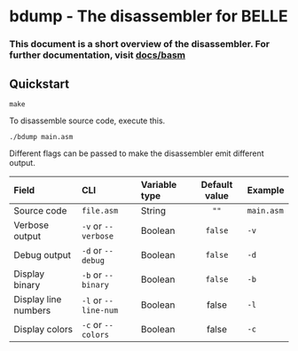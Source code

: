 # bdump - The disassembler for BELLE

### This document is a short overview of the disassembler. For further documentation, visit [docs/basm](https://github.com/BlueGummi/belle/tree/master/docs/bdump)

## Quickstart


```make```

To disassemble source code, execute this.

```./bdump main.asm```

Different flags can be passed to make the disassembler emit different output.


| Field          | CLI                 | Variable type | Default value | Example    |
| :------------- | :------------------ | :------------ | :-----------: | :--------- |
| Source code    | `file.asm`          | String        | `""`          | `main.asm` |
| Verbose output | `-v` or `--verbose` | Boolean       | `false`       | `-v`       |
| Debug output   | `-d` or `--debug`   | Boolean       | `false`       | `-d`       |
| Display binary   | `-b` or `--binary`    | Boolean       | `false`       | `-b`       |
| Display line numbers | `-l` or `--line-num` | Boolean | false | `-l` |
| Display colors | `-c` or `--colors` | Boolean | false | `-c` |
